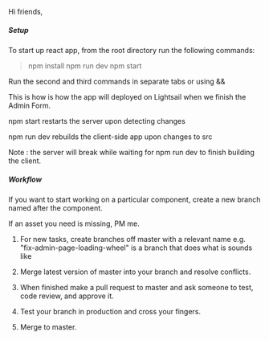 Hi friends,

##### Setup

To start up react app, from the root directory run the following commands:

> npm install
> npm run dev 
> npm start

Run the second and third commands in separate tabs or using &&

This is how is how the app will deployed on Lightsail when we finish the Admin Form.

npm start restarts the server upon detecting changes

npm run dev rebuilds the client-side app upon changes to src

Note : the server will break while waiting for npm run dev to finish building the client.

##### Workflow

If you want to start working on a particular component, create a new branch named after the component.

If an asset you need is missing, PM me.

1. For new tasks, create branches off master with a relevant name e.g. "fix-admin-page-loading-wheel" is a branch that does what is sounds like

2. Merge latest version of master into your branch and resolve conflicts.

2. When finished make a pull request to master and ask someone to test, code review, and approve it.

3. Test your branch in production and cross your fingers.

4. Merge to master.